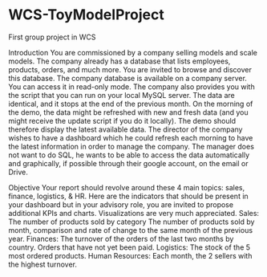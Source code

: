 # WCS-ToyModelProject
First group project in WCS

Introduction
You are commissioned by a company selling models and scale models. 
The company already has a database that lists employees, products, orders, and much more. 
You are invited to browse and discover this database. 
The company database is available on a company server. You can access it in read-only mode.
The company also provides you with the script that you can run on your local MySQL server. The data are identical, and it stops at the end of the previous month.
On the morning of the demo, the data might be refreshed with new and fresh data (and you might receive the update script if you do it locally). The demo should therefore display the latest available data.
The director of the company wishes to have a dashboard which he could refresh each morning to have the latest information in order to manage the company.
The manager does not want to do SQL, he wants to be able to access the data automatically and graphically, if possible through their google account, on the email or Drive. 

Objective
Your report should revolve around these 4 main topics: sales, finance, logistics, &  HR.
Here are the indicators that should be present in your dashboard but in your advisory role, you are invited to propose additional KPIs and charts.
Visualizations are very much appreciated. 
Sales: 
The number of products sold by category 
The number of products sold by month, 
comparison and rate of change to the same month of the previous year.
Finances: 
The turnover of the orders of the last two months by country. 
Orders that have not yet been paid.
Logistics: 
The stock of the 5 most ordered products.
Human Resources: 
Each month, the 2 sellers with the highest turnover.

